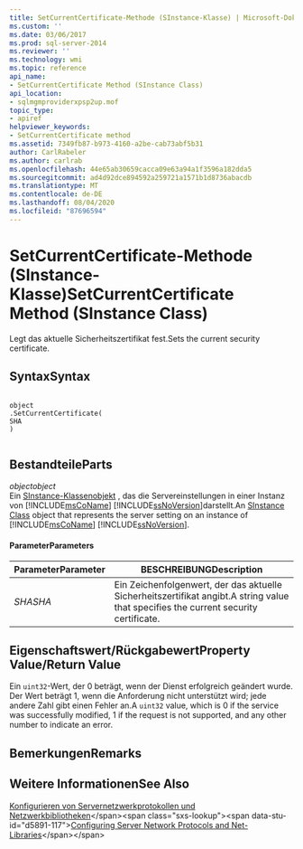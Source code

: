 ```yaml
---
title: SetCurrentCertificate-Methode (SInstance-Klasse) | Microsoft-Dokumentation
ms.custom: ''
ms.date: 03/06/2017
ms.prod: sql-server-2014
ms.reviewer: ''
ms.technology: wmi
ms.topic: reference
api_name:
- SetCurrentCertificate Method (SInstance Class)
api_location:
- sqlmgmproviderxpsp2up.mof
topic_type:
- apiref
helpviewer_keywords:
- SetCurrentCertificate method
ms.assetid: 7349fb87-b973-4160-a2be-cab73abf5b31
author: CarlRabeler
ms.author: carlrab
ms.openlocfilehash: 44e65ab30659cacca09e63a94a1f3596a182dda5
ms.sourcegitcommit: ad4d92dce894592a259721a1571b1d8736abacdb
ms.translationtype: MT
ms.contentlocale: de-DE
ms.lasthandoff: 08/04/2020
ms.locfileid: "87696594"
---
```

# <a name="setcurrentcertificate-method-sinstance-class"></a><span data-ttu-id="d5891-102">SetCurrentCertificate-Methode (SInstance-Klasse)</span><span class="sxs-lookup"><span data-stu-id="d5891-102">SetCurrentCertificate Method (SInstance Class)</span></span>
  <span data-ttu-id="d5891-103">Legt das aktuelle Sicherheitszertifikat fest.</span><span class="sxs-lookup"><span data-stu-id="d5891-103">Sets the current security certificate.</span></span>  
  
## <a name="syntax"></a><span data-ttu-id="d5891-104">Syntax</span><span class="sxs-lookup"><span data-stu-id="d5891-104">Syntax</span></span>  
  
```  
  
object  
.SetCurrentCertificate(  
SHA  
)  
  
```  
  
## <a name="parts"></a><span data-ttu-id="d5891-105">Bestandteile</span><span class="sxs-lookup"><span data-stu-id="d5891-105">Parts</span></span>  
 <span data-ttu-id="d5891-106">*object*</span><span class="sxs-lookup"><span data-stu-id="d5891-106">*object*</span></span>  
 <span data-ttu-id="d5891-107">Ein [SInstance-Klassenobjekt](sinstance-class.md) , das die Servereinstellungen in einer Instanz von [!INCLUDE[msCoName](../../../includes/msconame-md.md)] [!INCLUDE[ssNoVersion](../../../includes/ssnoversion-md.md)]darstellt.</span><span class="sxs-lookup"><span data-stu-id="d5891-107">An [SInstance Class](sinstance-class.md) object that represents the server setting on an instance of [!INCLUDE[msCoName](../../../includes/msconame-md.md)] [!INCLUDE[ssNoVersion](../../../includes/ssnoversion-md.md)].</span></span>  
  
#### <a name="parameters"></a><span data-ttu-id="d5891-108">Parameter</span><span class="sxs-lookup"><span data-stu-id="d5891-108">Parameters</span></span>  
  
|<span data-ttu-id="d5891-109">Parameter</span><span class="sxs-lookup"><span data-stu-id="d5891-109">Parameter</span></span>|<span data-ttu-id="d5891-110">BESCHREIBUNG</span><span class="sxs-lookup"><span data-stu-id="d5891-110">Description</span></span>|  
|---------------|-----------------|  
|<span data-ttu-id="d5891-111">*SHA*</span><span class="sxs-lookup"><span data-stu-id="d5891-111">*SHA*</span></span>|<span data-ttu-id="d5891-112">Ein Zeichenfolgenwert, der das aktuelle Sicherheitszertifikat angibt.</span><span class="sxs-lookup"><span data-stu-id="d5891-112">A string value that specifies the current security certificate.</span></span>|  
  
## <a name="property-valuereturn-value"></a><span data-ttu-id="d5891-113">Eigenschaftswert/Rückgabewert</span><span class="sxs-lookup"><span data-stu-id="d5891-113">Property Value/Return Value</span></span>  
 <span data-ttu-id="d5891-114">Ein `uint32`-Wert, der 0 beträgt, wenn der Dienst erfolgreich geändert wurde. Der Wert beträgt 1, wenn die Anforderung nicht unterstützt wird; jede andere Zahl gibt einen Fehler an.</span><span class="sxs-lookup"><span data-stu-id="d5891-114">A `uint32` value, which is 0 if the service was successfully modified, 1 if the request is not supported, and any other number to indicate an error.</span></span>  
  
## <a name="remarks"></a><span data-ttu-id="d5891-115">Bemerkungen</span><span class="sxs-lookup"><span data-stu-id="d5891-115">Remarks</span></span>  
  
## <a name="see-also"></a><span data-ttu-id="d5891-116">Weitere Informationen</span><span class="sxs-lookup"><span data-stu-id="d5891-116">See Also</span></span>  
 <span data-ttu-id="d5891-117">[Konfigurieren von Servernetzwerkprotokollen und Netzwerkbibliotheken](https://msdn.microsoft.com/library/ms177485\(v=sql.100\).aspx)</span><span class="sxs-lookup"><span data-stu-id="d5891-117">[Configuring Server Network Protocols and Net-Libraries](https://msdn.microsoft.com/library/ms177485\(v=sql.100\).aspx)</span></span>  
  
  
